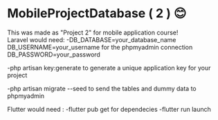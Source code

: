 # MobileProjectDatabase ( 2 ) 😊
This was made as "Project 2" for mobile application course!  
Laravel would need:
 -DB_DATABASE=your_database_name   
  DB_USERNAME=your_username       for the phpmyadmin connection
  DB_PASSWORD=your_password
  
 -php artisan key:generate       to generate a unique application key for your project 

 -php artisan migrate --seed     to send the tables and dummy data to phpmyadmin

Flutter would need : 
    -flutter pub get    for dependecies 
    -flutter run        launch
